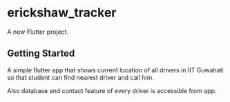 # erickshaw_tracker

A new Flutter project.

## Getting Started
A simple flutter app that shows current location of all drivers in IIT Guwahati so that student can find nearest driver and call him.

Also database and contact feature of every driver is accessible from app.
